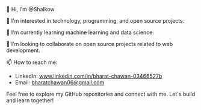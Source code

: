 👋 Hi, I'm @Shalkow

👀 I'm interested in technology, programming, and open source projects.

🌱 I'm currently learning machine learning and data science.

💞️ I'm looking to collaborate on open source projects related to web development.

📫 How to reach me:
- LinkedIn: www.linkedin.com/in/bharat-chawan-03466527b
- Email: bharatchawan06@gmail.com

Feel free to explore my GitHub repositories and connect with me. Let's build and learn together!

